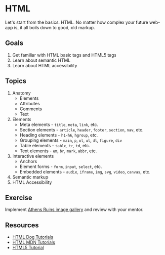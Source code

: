 # HTML
Let's start from the basics. HTML. No matter how complex your future web-app is, it all boils down to good, old markup.

## Goals
1. Get familiar with HTML basic tags and HTML5 tags
1. Learn about semantic HTML
1. Learn about HTML accessibility

## Topics
1. Anatomy
    * Elements
    * Attributes
    * Comments
    * Text
1. Elements
    * Meta elements - `title`, `meta`, `link`, etc.
    * Section elements - `article`, `header`, `footer`, `section`, `nav`, etc.
    * Heading elements - `h1`-`h6`, `hgroup`, etc.
    * Grouping elements - `main`, `p`, `ol`, `ul`, `dl`, `figure`, `div`
    * Table elements - `table`, `tr`, `td`, etc.
    * Text elements - `em`, `br`, `mark`, `abbr`, etc.
1. Interactive elements
    * Anchors
    * Element forms - `form`, `input`, `select`, etc.
    * Embedded elements - `audio`, `iframe`, `img`, `svg`, `video`, `canvas`, etc.
1. Semantic markup
1. HTML Accessibility

## Exercise
Implement [Athens Ruins image gallery](/src/html/ruins-gallery/index.html) and review with your mentor.

## Resources
* [HTML Dog Tutorials](http://htmldog.com/guides/html/)
* [HTML MDN Tutorials](https://developer.mozilla.org/en-US/docs/Web/HTML)
* [HTML5 Tutorial](https://www.html-5-tutorial.com/)